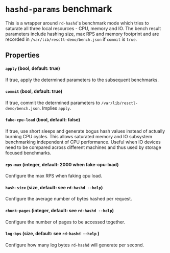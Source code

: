# `hashd-params` benchmark

This is a wrapper around `rd-hashd`'s benchmark mode which tries to saturate
all three local resources - CPU, memory and IO. The bench result parameters
include hashing size, max RPS and memory footprint and are recorded in
`/var/lib/resctl-demo/bench.json` if `commit` is `true`.


## Properties

#### `apply` (bool, default: true)

If true, apply the determined parameters to the subsequent benchmarks.

#### `commit` (bool, default: true)

If true, commit the determined parameters to
`/var/lib/resctl-demo/bench.json`. Implies `apply`.

#### `fake-cpu-load` (bool, default: false)

If true, use short sleeps and generate bogus hash values instead of actually
burning CPU cycles. This allows saturated memory and IO subsystem
benchmarking independent of CPU performance. Useful when IO devices need to
be compared across different machines and thus used by storage focused
benchmarks.

#### `rps-max` (integer, default: 2000 when fake-cpu-load)

Configure the max RPS when faking cpu load.

#### `hash-size` (size, default: see `rd-hashd --help`)

Configure the average number of bytes hashed per request.

#### `chunk-pages` (integer, default: see `rd-hashd --help`)

Configure the number of pages to be accessed together.

#### `log-bps` (size, default: see `rd-hashd --help` )

Configure how many log bytes `rd-hashd` will generate per second.
